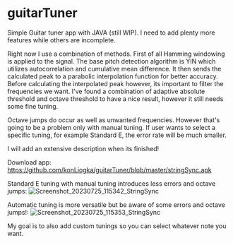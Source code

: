 # guitarTuner
Simple Guitar tuner app with JAVA (still WIP). I need to add plenty more features while others are incomplete.

Right now I use a combination of methods. First of all Hamming windowing is applied to the signal. The base pitch detection algorithm is YIN which utilizes autocorrelation and cumulative mean difference. It then sends the calculated peak to a parabolic interpolation function for better accuracy. Before calculating the interpolated peak however, its important to filter the frequencies we want. I've found a combination of adaptive absolute threshold and octave threshold to have a nice result, however it still needs some fine tuning.

Octave jumps do occur as well as unwanted frequencies. However that's going to be a problem only with manual tuning. If user wants to select a specific tuning, for example Standard E, the error rate will be much smaller.

I will add an extensive description when its finished!

Download app:  https://github.com/konLiogka/guitarTuner/blob/master/stringSync.apk

Standard E tuning with manual tuning introduces less errors and octave jumps:
![Screenshot_20230725_115342_StringSync](https://github.com/konLiogka/guitarTuner/assets/78957746/aa046665-c4a8-4065-88be-e271fe7109cb)

Automatic tuning is more versatile but be aware of some errors and octave jumps!:
![Screenshot_20230725_115353_StringSync](https://github.com/konLiogka/guitarTuner/assets/78957746/aa5f824f-1464-4a7f-89ff-adec8e849264)

My goal is to also add custom tunings so you can select whatever note you want.
